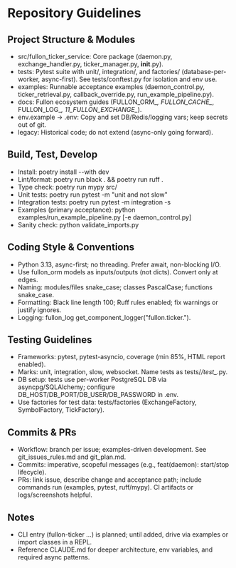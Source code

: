 # Repository Guidelines

## Project Structure & Modules
- src/fullon_ticker_service: Core package (daemon.py, exchange_handler.py, ticker_manager.py, __init__.py).
- tests: Pytest suite with unit/, integration/, and factories/ (database-per-worker, async-first). See tests/conftest.py for isolation and env use.
- examples: Runnable acceptance examples (daemon_control.py, ticker_retrieval.py, callback_override.py, run_example_pipeline.py).
- docs: Fullon ecosystem guides (FULLON_ORM_*, FULLON_CACHE_*, FULLON_LOG_*, 11_FULLON_EXCHANGE_*).
- env.example → .env: Copy and set DB/Redis/logging vars; keep secrets out of git.
- legacy: Historical code; do not extend (async-only going forward).

## Build, Test, Develop
- Install: poetry install --with dev
- Lint/format: poetry run black . && poetry run ruff .
- Type check: poetry run mypy src/
- Unit tests: poetry run pytest -m "unit and not slow"
- Integration tests: poetry run pytest -m integration -s
- Examples (primary acceptance): python examples/run_example_pipeline.py [-e daemon_control.py]
- Sanity check: python validate_imports.py

## Coding Style & Conventions
- Python 3.13, async-first; no threading. Prefer await, non-blocking I/O.
- Use fullon_orm models as inputs/outputs (not dicts). Convert only at edges.
- Naming: modules/files snake_case; classes PascalCase; functions snake_case.
- Formatting: Black line length 100; Ruff rules enabled; fix warnings or justify ignores.
- Logging: fullon_log get_component_logger("fullon.ticker.<component>").

## Testing Guidelines
- Frameworks: pytest, pytest-asyncio, coverage (min 85%, HTML report enabled).
- Marks: unit, integration, slow, websocket. Name tests as tests/*/test_*.py.
- DB setup: tests use per-worker PostgreSQL DB via asyncpg/SQLAlchemy; configure DB_HOST/DB_PORT/DB_USER/DB_PASSWORD in .env.
- Use factories for test data: tests/factories (ExchangeFactory, SymbolFactory, TickFactory).

## Commits & PRs
- Workflow: branch per issue; examples-driven development. See git_issues_rules.md and git_plan.md.
- Commits: imperative, scopeful messages (e.g., feat(daemon): start/stop lifecycle).
- PRs: link issue, describe change and acceptance path; include commands run (examples, pytest, ruff/mypy). CI artifacts or logs/screenshots helpful.

## Notes
- CLI entry (fullon-ticker …) is planned; until added, drive via examples or import classes in a REPL.
- Reference CLAUDE.md for deeper architecture, env variables, and required async patterns.
